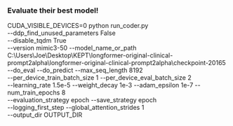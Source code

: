 ### Evaluate their best model!
CUDA_VISIBLE_DEVICES=0 python run_coder.py \
                --ddp_find_unused_parameters False \
                --disable_tqdm True \
                --version mimic3-50 --model_name_or_path C:\\Users\\Joe\\Desktop\\KEPT\\longformer-original-clinical-prompt2alpha\\longformer-original-clinical-prompt2alpha\\checkpoint-20165 \
                --do_eval --do_predict --max_seq_length 8192 \
                --per_device_train_batch_size 1 --per_device_eval_batch_size 2 \
                --learning_rate 1.5e-5 --weight_decay 1e-3 --adam_epsilon 1e-7 --num_train_epochs 8 \
                --evaluation_strategy epoch --save_strategy epoch \
                --logging_first_step --global_attention_strides 1 \
                --output_dir OUTPUT_DIR